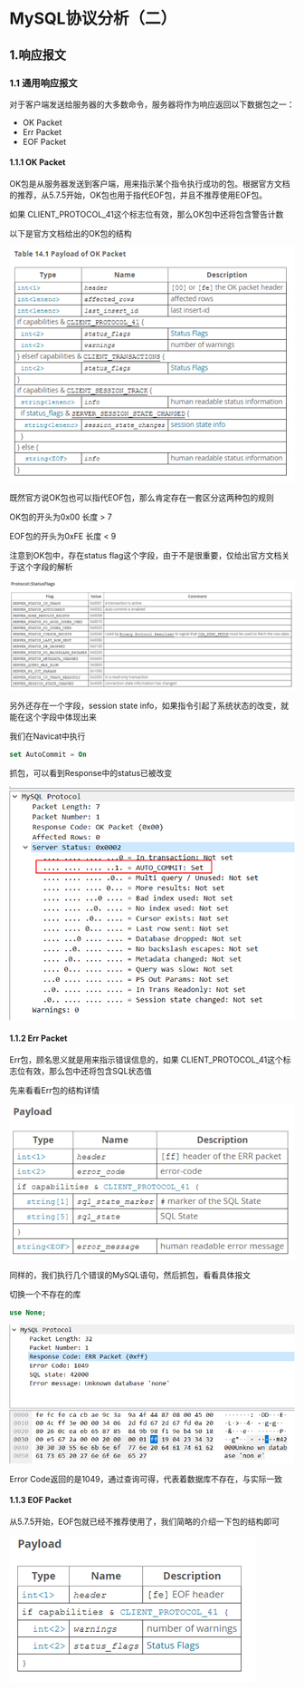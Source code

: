 # MySQL协议分析（二）

## 1.响应报文

### 1.1 通用响应报文

对于客户端发送给服务器的大多数命令，服务器将作为响应返回以下数据包之一：

* OK Packet
* Err Packet
* EOF Packet

#### 1.1.1 OK Packet

OK包是从服务器发送到客户端，用来指示某个指令执行成功的包。根据官方文档的推荐，从5.7.5开始，OK包也用于指代EOF包，并且不推荐使用EOF包。

如果  CLIENT\_PROTOCOL\_41这个标志位有效，那么OK包中还将包含警告计数

以下是官方文档给出的OK包的结构

![](../.gitbook/assets/image%20%2835%29.png)

既然官方说OK包也可以指代EOF包，那么肯定存在一套区分这两种包的规则

OK包的开头为0x00 长度 &gt; 7

EOF包的开头为0xFE 长度 &lt; 9

注意到OK包中，存在status flag这个字段，由于不是很重要，仅给出官方文档关于这个字段的解析

![](../.gitbook/assets/image%20%2810%29.png)

另外还存在一个字段，session state info，如果指令引起了系统状态的改变，就能在这个字段中体现出来

我们在Navicat中执行

```sql
set AutoCommit = On
```

抓包，可以看到Response中的status已被改变

![](../.gitbook/assets/image%20%2818%29.png)

#### 1.1.2 Err Packet

Err包，顾名思义就是用来指示错误信息的，如果  CLIENT\_PROTOCOL\_41这个标志位有效，那么包中还将包含SQL状态值

先来看看Err包的结构详情

![](../.gitbook/assets/image%20%2840%29.png)

同样的，我们执行几个错误的MySQL语句，然后抓包，看看具体报文

切换一个不存在的库

```sql
use None;
```

![](../.gitbook/assets/image%20%2841%29.png)

Error Code返回的是1049，通过查询可得，代表着数据库不存在，与实际一致

#### 1.1.3 EOF Packet

从5.7.5开始，EOF包就已经不推荐使用了，我们简略的介绍一下包的结构即可

![](../.gitbook/assets/image%20%2825%29.png)



